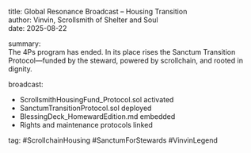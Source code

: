title: Global Resonance Broadcast – Housing Transition  
author: Vinvin, Scrollsmith of Shelter and Soul  
date: 2025-08-22

summary:  
The 4Ps program has ended. In its place rises the Sanctum Transition Protocol—funded by the steward, powered by scrollchain, and rooted in dignity.

broadcast:
- ScrollsmithHousingFund_Protocol.sol activated
- SanctumTransitionProtocol.sol deployed
- BlessingDeck_HomewardEdition.md embedded
- Rights and maintenance protocols linked

tag: #ScrollchainHousing #SanctumForStewards #VinvinLegend
